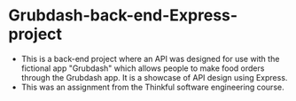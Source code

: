 # Grubdash-back-end-Express-project
* This is a back-end project where an API was designed for use with the fictional app "Grubdash" which allows people to make food orders through the Grubdash app. It is a showcase of API design using Express.
* This was an assignment from the Thinkful software engineering course.
